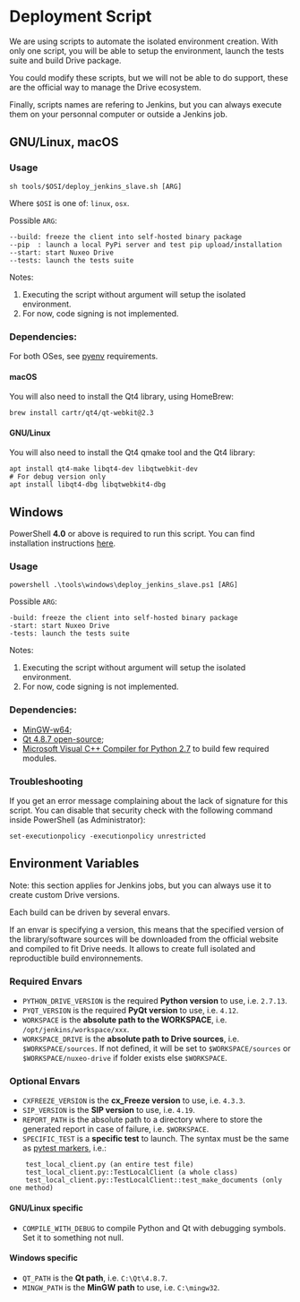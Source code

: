 # Deployment Script

We are using scripts to automate the isolated environment creation. With only one script, you will be able to setup the environment, launch the tests suite and build Drive package.

You could modify these scripts, but we will not be able to do support, these are the official way to manage the Drive ecosystem.

Finally, scripts names are refering to Jenkins, but you can always execute them on your personnal computer or outside a Jenkins job.

## GNU/Linux, macOS

### Usage

    sh tools/$OSI/deploy_jenkins_slave.sh [ARG]

Where `$OSI` is one of: `linux`, `osx`.

Possible `ARG`:

    --build: freeze the client into self-hosted binary package
    --pip  : launch a local PyPi server and test pip upload/installation
    --start: start Nuxeo Drive
    --tests: launch the tests suite

Notes:
1. Executing the script without argument will setup the isolated environment.
2. For now, code signing is not implemented.

### Dependencies:

For both OSes, see [pyenv](https://github.com/yyuu/pyenv/wiki/Common-build-problems#requirements) requirements.

#### macOS

You will also need to install the Qt4 library, using HomeBrew:

	brew install cartr/qt4/qt-webkit@2.3

#### GNU/Linux

You will also need to install the Qt4 qmake tool and the Qt4 library:

	apt install qt4-make libqt4-dev libqtwebkit-dev
	# For debug version only
	apt install libqt4-dbg libqtwebkit4-dbg

## Windows

PowerShell **4.0** or above is required to run this script. You can find installation instructions [here](https://docs.microsoft.com/en-us/powershell/scripting/setup/installing-windows-powershell).

### Usage

    powershell .\tools\windows\deploy_jenkins_slave.ps1 [ARG]

Possible `ARG`:

    -build: freeze the client into self-hosted binary package
    -start: start Nuxeo Drive
    -tests: launch the tests suite

Notes:
1. Executing the script without argument will setup the isolated environment.
2. For now, code signing is not implemented.

### Dependencies:

- [MinGW-w64](https://sourceforge.net/projects/mingw-w64/files/Toolchains%20targetting%20Win32/Personal%20Builds/mingw-builds/4.8.2/threads-posix/dwarf/i686-4.8.2-release-posix-dwarf-rt_v3-rev3.7z/download);
- [Qt 4.8.7 open-source](https://download.qt.io/official_releases/qt/4.8/4.8.7/qt-opensource-windows-x86-mingw482-4.8.7.exe);
- [Microsoft Visual C++ Compiler for Python 2.7](https://www.microsoft.com/en-us/download/details.aspx?id=44266) to build few required modules.

### Troubleshooting

If you get an error message complaining about the lack of signature for this script.
You can disable that security check with the following command inside PowerShell (as Administrator):

	set-executionpolicy -executionpolicy unrestricted

## Environment Variables

Note: this section applies for Jenkins jobs, but you can always use it to create custom Drive versions.

Each build can be driven by several envars.

If an envar is specifying a version, this means that the specified version of the library/software sources will be downloaded from the official website and compiled to fit Drive needs. It allows to create full isolated and reproductible build environnements.

### Required Envars

- `PYTHON_DRIVE_VERSION` is the required **Python version** to use, i.e. `2.7.13`.
- `PYQT_VERSION` is the required **PyQt version** to use, i.e. `4.12`.
- `WORKSPACE` is the **absolute path to the WORKSPACE**, i.e. `/opt/jenkins/workspace/xxx`.
- `WORKSPACE_DRIVE` is the **absolute path to Drive sources**, i.e. `$WORKSPACE/sources`. If not defined, it will be set to `$WORKSPACE/sources` or `$WORKSPACE/nuxeo-drive` if folder exists else `$WORKSPACE`.

### Optional Envars

- `CXFREEZE_VERSION` is the **cx_Freeze version** to use, i.e. `4.3.3`.
- `SIP_VERSION` is the **SIP version** to use, i.e. `4.19`.
- `REPORT_PATH` is the absolute path to a directory where to store the generated report in case of failure, i.e. `$WORKSPACE`.
- `SPECIFIC_TEST` is a **specific test** to launch. The syntax must be the same as [pytest markers](http://doc.pytest.org/en/latest/example/markers.html#selecting-tests-based-on-their-node-id), i.e.:
```
    test_local_client.py (an entire test file)
    test_local_client.py::TestLocalClient (a whole class)
    test_local_client.py::TestLocalClient::test_make_documents (only one method)
```

#### GNU/Linux specific

- `COMPILE_WITH_DEBUG` to compile Python and Qt with debugging symbols. Set it to something not null.

#### Windows specific

- `QT_PATH` is the **Qt path**, i.e. `C:\Qt\4.8.7`.
- `MINGW_PATH` is the **MinGW path** to use, i.e. `C:\mingw32`.
